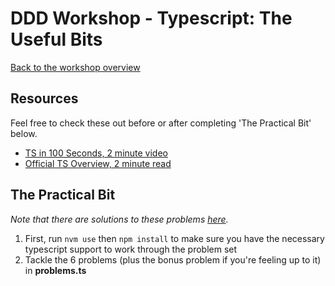 # DDD Workshop - Typescript: The Useful Bits

[Back to the workshop overview](https://github.com/PensionBee/ddd-workshop#workshop-overview)

## Resources

Feel free to check these out before or after completing 'The Practical Bit' below.

- [TS in 100 Seconds, 2 minute video](https://www.youtube.com/watch?v=zQnBQ4tB3ZA)
- [Official TS Overview, 2 minute read](https://www.typescriptlang.org/)

## The Practical Bit

*Note that there are solutions to these problems [here](https://github.com/PensionBee/ddd-workshop/tree/typescript-solutions).*

1. First, run `nvm use` then `npm install` to make sure you have the necessary typescript support to work through the problem set
2. Tackle the 6 problems (plus the bonus problem if you're feeling up to it) in **problems.ts**
